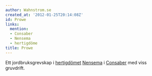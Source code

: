 ```yaml
---
author: Wahnstrom.se
created_at: '2012-01-25T20:14:08Z'
id: Prowe
links:
  mention:
  - Consaber
  - Nensema
  - hertigdöme
title: Prowe
---
```


Ett jordbruksgrevskap i [hertigdömet][] [Nensema] i [Consaber] med viss gruvdrift.

  [hertigdömet]: hertigdöme
  [Nensema]: Nensema
  [Consaber]: Consaber